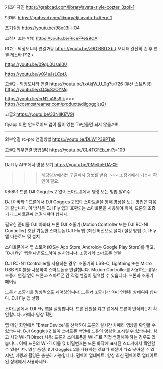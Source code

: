

기초디자인
https://grabcad.com/library/avata-style-copter_3zoll-1

밧데리
https://grabcad.com/library/dji-avata-battery-1


초기설정
https://youtu.be/98e03i-IiO4


고장시 끄는 방법
https://youtu.be/RiceFPeS8OA

RC2 - 외장모니터 연결가능
https://youtu.be/z9OtBBlTXbU  모니터 완전히 킨 후 연결  레노바 P12 x
 
https://youtu.be/09gU0UsaI0U

https://youtu.be/wX4uJsLCptA


고글2  - 외장모니터 연결
https://youtu.be/txAkjW_U_0g?t=726   (무선 스트리밍)
https://youtu.be/xQ4jc8zOYMg


https://youtu.be/crN2bA8s9lk   >>>
https://cosmostreamer.com/products/djigoggles2/

고글2 
https://youtu.be/33NIlKI7V9I


flyapp 이면 안드로이드 앱이 들어 있는 TV만들면 되지 않을까!!!

---------------

외부연결 rc-pro 연결방법
https://youtu.be/DLW1P39PTek

고글2 외부연결 방법(폰)
https://youtu.be/CL4TGFEb_mI?t=109

------



DJI fly APP에서 영상 보기 
https://youtu.be/0MeRbEUA-XE
>>> 해당영상에서는 구글에서 정보를 받음.  >>> 조정기에서 되는지 확인이 필요.

아바타1 드론 DJI Goggles 2 없이 스마트폰에서 영상 보는 방법 알려줘.

DJI 아바타 1 드론에서 DJI Goggles 2 없이 스마트폰을 통해 영상을 보는 방법은 다음과 같습니다. 이 방식은 DJI Fly 앱과 호환되는 스마트폰을 사용해야 하며, 드론의 조종기가 스마트폰에 연결되어야 합니다.

필요한 준비물
DJI 아바타 드론
DJI 조종기 (Motion Controller 또는 DJI RC-N1 Controller)
호환 가능한 스마트폰
DJI Fly 앱 (최신 버전으로 설치)
설정 방법
DJI Fly 앱 다운로드 및 설치

스마트폰에서 앱 스토어(iOS는 App Store, Android는 Google Play Store)를 열고, "DJI Fly" 앱을 다운로드하여 설치합니다.
조종기와 스마트폰 연결

DJI RC-N1 Controller를 사용하는 경우:
조종기의 USB-C, Lightning 또는 Micro USB 케이블을 사용하여 스마트폰을 연결합니다.
Motion Controller를 사용하는 경우:
조종기 연결 없이 드론과 스마트폰 간 직접 연결이 필요할 수 있습니다.
드론과 조종기 페어링

드론과 조종기를 정상적으로 페어링합니다. 드론과 조종기가 이미 연결된 상태여야 합니다.
DJI Fly 앱 실행

스마트폰에서 DJI Fly 앱을 실행합니다.
드론 전원을 켜고 앱에서 드론이 인식되는지 확인합니다.
카메라 영상 확인

앱 메인 화면에서 "Enter Device"를 선택하여 드론의 실시간 카메라 영상을 확인할 수 있습니다.
DJI Goggles 2 없이 스마트폰 화면에 드론의 영상을 표시할 수 있습니다.
참고 사항
Wi-Fi Direct 사용: 드론과 스마트폰을 Wi-Fi로 직접 연결해야 하는 경우도 있습니다. 이때 드론의 Wi-Fi 이름 및 비밀번호는 드론 바닥에 표시된 스티커에서 확인할 수 있습니다.
영상 품질: DJI Goggles 2를 사용하는 것보다 화질이 다소 낮아질 수 있지만, 비행과 촬영은 충분히 가능합니다.
펌웨어 업데이트: 항상 최신 펌웨어로 업데이트된 상태에서 사용하세요.

